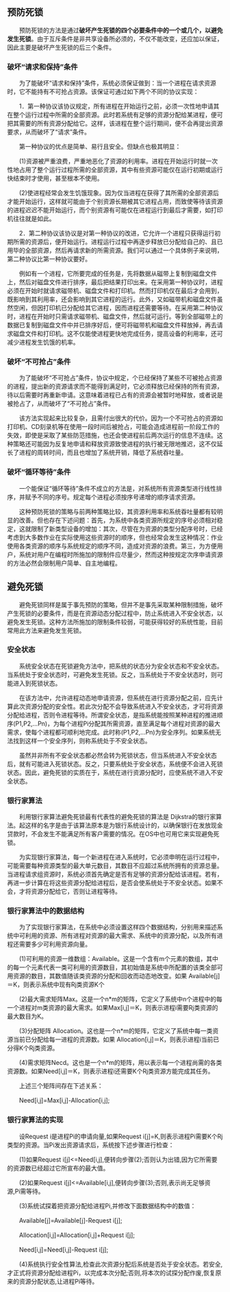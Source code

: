 ## 预防死锁

　　预防死锁的方法是通过**破坏产生死锁的四个必要条件中的一个或几个，以避免发生死锁**。由于互斥条件是非共享设备所必须的，不仅不能改变，还应加以保证，因此主要是破坏产生死锁的后三个条件。

### 破坏“请求和保持”条件

　　为了能破坏“请求和保持”条件，系统必须保证做到：当一个进程在请求资源时，它不能持有不可抢占资源。该保证可通过如下两个不同的协议实现：

　　1．第一种协议该协议规定，所有进程在开始运行之前，必须一次性地申请其在整个运行过程中所需的全部资源。此时若系统有足够的资源分配给某进程，便可把其需要的所有资源分配给它。这样，该进程在整个运行期间，便不会再提出资源要求，从而破坏了“请求”条件。

　　第一种协议的优点是简单、易行且安全。但缺点也极其明显：

　　(1)资源被严重浪费，严重地恶化了资源的利用率。进程在开始运行时就一次性地占用了整个运行过程所需的全部资源，其中有些资源可能仅在运行初期或运行快结束时才使用，甚至根本不使用。

　　(2)使进程经常会发生饥饿现象。因为仅当进程在获得了其所需的全部资源后才能开始运行，这样就可能由于个别资源长期被其它进程占用，而致使等待该资源的进程迟迟不能开始运行，而个别资源有可能仅在进程运行到最后才需要，如打印机往往就是如此。

　　2．第二种协议该协议是对第一种协议的改进，它允许一个进程只获得运行初期所需的资源后，便开始运行。进程运行过程中再逐步释放已分配给自己的、且已用毕的全部资源，然后再请求新的所需资源。我们可以通过一个具体例子来说明，第二种协议比第一种协议要好。

　　例如有一个进程，它所要完成的任务是，先将数据从磁带上复制到磁盘文件上，然后对磁盘文件进行排序，最后把结果打印出来。在采用第一种协议时，进程必须在开始时就请求磁带机、磁盘文件和打印机。然而打印机仅在最后才会用到，既影响到其利用率，还会影响到其它进程的运行。此外，又如磁带机和磁盘文件虽然空闲，但因打印机已分配给其它进程，因而进程还需要等待。在采用第二种协议时，进程在开始时只需请求磁带机、磁盘文件，然后就可运行。等到全部磁带上的数据已复制到磁盘文件中并已排序好后，便可将磁带机和磁盘文件释放掉，再去请求磁盘文件和打印机。这不仅能使进程更快地完成任务，提高设备的利用率，还可减少进程发生饥饿的机率。

### 破坏“不可抢占”条件

　　为了能破坏“不可抢占”条件，协议中规定，个已经保持了某些不可被抢占资源的进程，提出新的资源请求而不能得到满足时，它必须释放已经保持的所有资源，待以后需要时再重新申请。这意味着进程已占有的资源会被暂时地释放，或者说是被抢占了，从而破坏了“不可抢占”条件。

　　该方法实现起来比较复杂，且需付出很大的代价。因为一个不可抢占的资源如打印机、CD刻录机等在使用一段时间后被抢占，可能会造成进程前一阶段工作的失效，即使是采取了某些防范措施，也还会使进程前后两次运行的信息不连续。这种策略还可能因为反复地申请和释放资源致使进程的执行被无限地推迟，这不仅延长了进程的周转时间，而且也增加了系统开销，降低了系统吞吐量。

### 破坏“循环等待”条件

　　一个能保证“循环等待”条件不成立的方法是，对系统所有资源类型进行线性排序，并赋予不同的序号。规定每个进程必须按序号递增的顺序请求资源。

　　这种预防死锁的策略与前两种策略比较，其资源利用率和系统昋吐量都有较明显的改善。但也存在下述问题：首先，为系统中各类资源所规定的序号必须相对稳定，这就限制了新类型设备的增加：其次，尽管在为资源的类型分配序号时，已经考虑到大多数作业在实际使用这些资源时的顺序，但也经常会发生这种情况：作业使用各类资源的顺序与系统规定的顺序不同，造成对资源的浪费。第三，为方便用户，系统对用户在编程时所施加的限制件应尽量少，然而这种按规定次序申请资源的方法必然会限制用户简单、自主地编程。


## 避免死锁

　　避免死锁同样是属于事先预防的策略，但并不是事先采取某种限制措施，破坏产生死锁的必要条件，而是在资源动态分配过程中，防止系统进入不安全状态，以避免发生死锁。这种方法所施加的限制条件较弱，可能获得较好的系统性能，目前常用此方法来避免发生死锁。

### 安全状态

　　系统安全状态在死锁避免方法中，把系统的状态分为安全状态和不安全状态。当系统处于安全状态时，可避免发生死锁。反之，当系统处于不安全状态时，则可能进入到死锁状态。


　　在该方法中，允许进程动态地申请资源，但系统在进行资源分配之前，应先计算此次资源分配的安全性。若此次分配不会导致系统进入不安全状态，才可将资源分配给进程，否则令进程等待。所谓安全状态，是指系统能按照某种进程的推进顺序(P1,P2,...Pn)，为每个进程Pi分配其所需资源，直至满足每个进程对资源的最大需求，使每个进程都可顺利地完成。此时称(P1,P2,...Pn)为安全序列。如果系统无法找到这样一个安全序列，则称系统处于不安全状态。

　　虽然并非所有不安全状态都必然会转为死锁状态，但当系统进入不安全状态后，就有可能进入死锁状态。反之，只要系统处于安全状态，系统便不会进入死锁状态。因此，避免死锁的实质在于，系统在进行资源分配时，应使系统不进入不安全状态。

### 银行家算法

　　利用银行家算法避免死锁最有代表性的避免死锁的算法是 Dijkstra的银行家算法。起这样的名字是由于该算法原本是为银行系统设计的，以确保银行在发放现金贷款时，不会发生不能满足所有客户需要的情况。在OS中也可用它来实现避免死锁。

　　为实现银行家算法，每一个新进程在进入系统时，它必须申明在运行过程中，可能需要每种资源类型的最大单元数目，其数目不应超过系统所拥有的资源总量。当进程请求组资源时，系统必须首先确定是否有足够的资源分配给该进程。若有，再进一步计算在将这些资源分配给进程后，是否会使系统处于不安全状态。如果不会，才将资源分配给它，否则让进程等待。

### 银行家算法中的数据结构

　　为了实现银行家算法，在系统中必须设置这样四个数据结构，分别用来描述系统中可利用的资源、所有进程对资源的最大需求、系统中的资源分配，以及所有进程还需要多少可利用资源向量。 

　　(1)可利用的资源一维数组：Available。这是一个含有m个元素的数组，其中的每一个元素代表一类可利用的资源数目，其初始值是系统中所配置的该类全部可用资源的数目，其数值随该类资源的分配和回收而动态地改变。如果 Available[j]＝K，则表示系统中现有Rj类资源K个

　　(2)最大需求矩阵Max。这是一个n*m的矩阵，它定义了系统中n个进程中的每一个进程对m类资源的最大需求。如果Max[i,j]＝K，则表示进程i需要Rj类资源的最大数目为K。

　　(3)分配矩阵 Allocation。这也是一个n*m的矩阵，它定义了系统中每一类资源当前已分配给每一进程的资源数。如果 Allocation[i,j]＝K，则表示进程i当前已分得K个Rj类资源。

　　(4)需求矩阵Necd。这也是一个n*m的矩阵，用以表示每一个进程尚需的各类资源数。如果Need[i,j]＝K，则表示进程i还需要K个Rj类资源方能完成其任务。


　　上述三个矩阵间存在下述关系：

　　Need[i,j]=Max[i,j]-Allocation[i,j];

### 银行家算法的实现

　　设Request i是进程Pi的申请向量,如果Request i[j]=K,则表示进程Pi需要K个Rj类型的资源。当Pi发出资源请求后，系统按下述步骤进行检查：

　　(1)如果Request i[j]<=Need[i,j],便转向步骤(2);否则认为出错,因为它所需要的资源数已经超过它所宣布的最大值。

　　(2)如果Request i[j]<=Available[i,j],便转向步骤(3);否则,表示尚无足够资源,Pi需等待。

　　(3)系统试探着把资源分配给进程Pi,并修改下面数据结构中的数值：

　　Available[j]=Available[j]-Request i[j];

　　Allocation[i,j]=Allocation[i,j]+Request i[j];

　　Need[i,j]=Need[i,j]-Request i[j];

　　(4)系统执行安全性算法,检查此次资源分配后系统是否处于安全状态。若安全,才正式将资源分配给进程Pi，以完成本次分配;否则,将本次的试探分配作废,恢复原来的资源分配状态,让进程Pi等待。